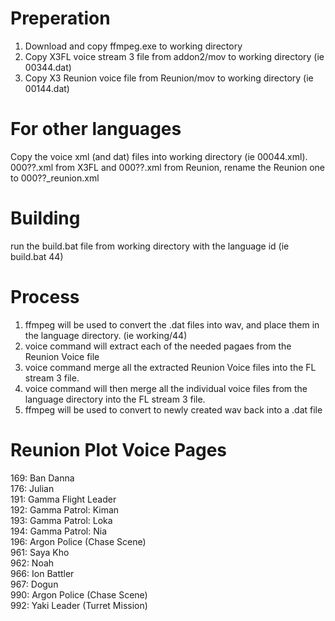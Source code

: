 # Preperation

1. Download and copy ffmpeg.exe to working directory
2. Copy X3FL voice stream 3 file from addon2/mov to working directory (ie 00344.dat)
3. Copy X3 Reunion voice file from Reunion/mov to working directory (ie 00144.dat)

# For other languages

Copy the voice xml (and dat) files into working directory (ie 00044.xml).
000??.xml from X3FL and 000??.xml from Reunion, rename the Reunion one to 000??_reunion.xml

# Building

run the build.bat file from working directory with the language id (ie build.bat 44)

# Process

1. ffmpeg will be used to convert the .dat files into wav, and place them in the language directory. (ie working/44)
2. voice command will extract each of the needed pagaes from the Reunion Voice file
3. voice command merge all the extracted Reunion Voice files into the FL stream 3 file.
4. voice command will then merge all the individual voice files from the language directory into the FL stream 3 file.
5. ffmpeg will be used to convert to newly created wav back into a .dat file

# Reunion Plot Voice Pages

169: Ban Danna<br/>
176: Julian<br/>
191: Gamma Flight Leader<br/>
192: Gamma Patrol: Kiman<br/>
193: Gamma Patrol: Loka<br/>
194: Gamma Patrol: Nia<br/>
196: Argon Police (Chase Scene)<br/>
961: Saya Kho<br/>
962: Noah<br/>
966: Ion Battler<br/>
967: Dogun<br/>
990: Argon Police (Chase Scene)<br/>
992: Yaki Leader (Turret Mission)<br/>
